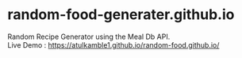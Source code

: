 # random-food-generater.github.io
Random Recipe Generator using the Meal Db API.<br>
Live Demo : https://atulkamble1.github.io/random-food.github.io/
